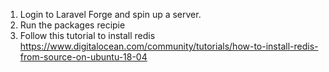 1. Login to Laravel Forge and spin up a server. 
2. Run the packages recipie
3. Follow this tutorial to install redis https://www.digitalocean.com/community/tutorials/how-to-install-redis-from-source-on-ubuntu-18-04